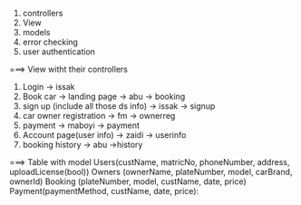 1. controllers
2. View
3. models
4. error checking
5. user authentication

===> View witht their controllers

1. Login -> issak
2. Book car -> landing page -> abu -> booking
3. sign up (include all those ds info) -> issak -> signup
4. car owner registration -> fm -> ownerreg
5. payment -> maboyi -> payment
6. Account page(user info) -> zaidi -> userinfo
7. booking history -> abu ->history

===> Table with model
Users(custName, matricNo, phoneNumber, address, uploadLicense(bool))
Owners (ownerName, plateNumber, model, carBrand, ownerId)
Booking (plateNumber, model, custName, date, price)
Payment(paymentMethod, custName, date, price):
